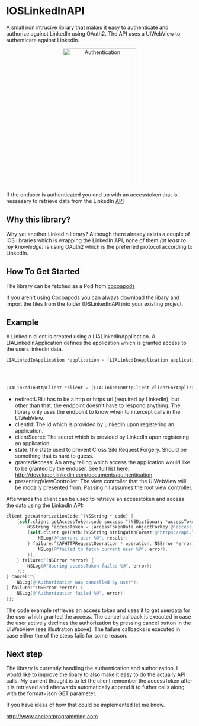 IOSLinkedInAPI
==============
A small non intrucive library that makes it easy to authenticate and authorize against LinkedIn using OAuth2.
The API uses a UIWebView to authenticate against LinkedIn.
 
<p align="center" >
  <img src="https://raw.github.com/jeyben/IOSLinkedInAPI/master/gh-pages/authenticate-example.png" alt="Authentication" title="Authentication" height="372" width="198">
</p>

If the enduser is authenticated you end up with an accesstoken that is nessesary to retrieve data from the LinkedIn [API](https://developer.linkedin.com/apis)

Why this library?
-----------------
Why yet another LinkedIn library?
Although there already exists a couple of iOS libraries which is wrapping the LinkedIn API, none of them *(at least to my knowledge)* is using OAuth2 which is the preferred protocol according to LinkedIn.

How To Get Started
------------------
The library can be fetched as a Pod from [cocoapods](http://cocoapods.org/?q=ioslinkedinapi)

If you aren't using Cocoapods you can always download the libary and import the files from the folder IOSLinkedInAPI into your existing project.

Example
-------

A LinkedIn client is created using a LIALinkedInApplication.
A LIALinkedInApplication defines the application which is granted access to the users linkedin data.
``` objective-c
LIALinkedInApplication *application = [LIALinkedInApplication applicationWithRedirectURL:@"http://www.ancientprogramming.com"
                                                                                    clientId:@"clientId"
                                                                                clientSecret:@"clientSecret"
                                                                                       state:@"DCEEFWF45453sdffef424"
                                                                               grantedAccess:@[@"r_fullprofile", @"r_network"]];
LIALinkedInHttpClient *client = [LIALinkedInHttpClient clientForApplication:application presentingViewController:nil];
```
* redirectURL: has to be a http or https url (required by LinkedIn), but other than that, the endpoint doesn't have to respond anything. The library only uses the endpoint to know when to intercept calls in the UIWebView.
* clientId: The id which is provided by LinkedIn upon registering an application.
* clientSecret: The secret which is provided by LinkedIn upon registering an application.
* state: the state used to prevent Cross Site Request Forgery. Should be something that is hard to guess.
* grantedAccess: An array telling which access the application would like to be granted by the enduser. See full list here: http://developer.linkedin.com/documents/authentication
* presentingViewController: The view controller that the UIWebView will be modally presented from.  Passing nil assumes the root view controller.

Afterwards the client can be used to retrieve an accesstoken and access the data using the LinkedIn API:
``` objective-c
client getAuthorizationCode:^(NSString * code) {
    [self.client getAccessToken:code success:^(NSDictionary *accessTokenData) {
        NSString *accessToken = [accessTokenData objectForKey:@"access_token"];
        [self.client getPath:[NSString stringWithFormat:@"https://api.linkedin.com/v1/people/~?oauth2_access_token=%@&format=json", accessToken] parameters:nil success:^(AFHTTPRequestOperation * operation, NSDictionary *result) {
            NSLog(@"current user %@", result);
        } failure:^(AFHTTPRequestOperation * operation, NSError *error) {
            NSLog(@"failed to fetch current user %@", error);
        }];
    } failure:^(NSError *error) {
        NSLog(@"Quering accessToken failed %@", error);
    }];
} cancel:^{
    NSLog(@"Authorization was cancelled by user");
} failure:^(NSError *error) {
    NSLog(@"Authorization failed %@", error);
}];
```
The code example retrieves an access token and uses it to get userdata for the user which granted the access.
The cancel callback is executed in case the user actively declines the authorization by pressing cancel button in the UIWebView (see illustration above).
The failure callbacks is executed in case either the of the steps fails for some reason.

Next step
--------------------
The library is currently  handling the authentication and authorization.
I would like to improve the libary to also make it easy to do the actually API calls.
My current thought is to let the client remember the accessToken after it is retrieved and afterwards automatically append it to futher calls along with the format=json GET parameter.

If you have ideas of how that could be implemented let me know.

http://www.ancientprogramming.com
